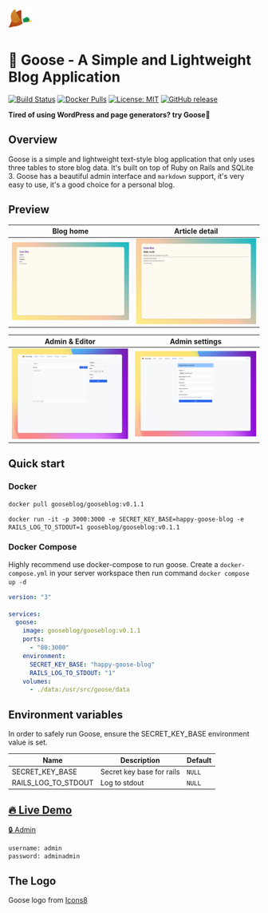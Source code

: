 <img src="https://raw.githubusercontent.com/blackstorm/goose/v0.0.1/app/assets/images/logo.png" width="48" height="48" />

# 🦆 Goose - A Simple and Lightweight Blog Application

[![Build Status](https://img.shields.io/github/actions/workflow/status/blackstorm/goose/release.yml)](https://github.com/blackstorm/goose/actions/workflows/release.yml)
[![Docker Pulls](https://img.shields.io/docker/pulls/gooseblog/gooseblog)](https://hub.docker.com/r/gooseblog/gooseblog)
[![License: MIT](https://img.shields.io/github/license/blackstorm/goose)](https://github.com/blackstorm/goose/blob/main/LICENSE)
[![GitHub release](https://img.shields.io/github/v/release/blackstorm/goose?logo=github)](https://github.com/blackstorm/goose/releases)


**Tired of using WordPress and page generators? try Goose🦆**

## Overview
Goose is a simple and lightweight text-style blog application that only uses three tables to store blog data. It's built on top of Ruby on Rails and SQLite 3. Goose has a beautiful admin interface and `markdown` support, it's very easy to use, it's a good choice for a personal blog.

## Preview
Blog home             | Article detail
:-------------------------:|:-------------------------:
![Goose blog Home](https://raw.githubusercontent.com/blackstorm/goose/main/doc/images/preview-home.png)  |  ![Goose blog article detail](https://raw.githubusercontent.com/blackstorm/goose/main/doc/images/preview-article.png)

Admin & Editor             |  Admin settings
:-------------------------:|:-------------------------:
![Goose admin editor](https://raw.githubusercontent.com/blackstorm/goose/main/doc/images/preview-editor.png) | ![Goose admin setting](https://raw.githubusercontent.com/blackstorm/goose/main/doc/images/preview-setting.png)
## Quick start  

### Docker

```
docker pull gooseblog/gooseblog:v0.1.1
```

```
docker run -it -p 3000:3000 -e SECRET_KEY_BASE=happy-goose-blog -e RAILS_LOG_TO_STDOUT=1 gooseblog/gooseblog:v0.1.1
```

### Docker Compose
Highly recommend use docker-compose to run goose. Create a `docker-compose.yml` in your server workspace then run command `docker compose up -d`

```yaml
version: "3"

services:
  goose:
    image: gooseblog/gooseblog:v0.1.1
    ports:
      - "80:3000"
    environment:
      SECRET_KEY_BASE: "happy-goose-blog"
      RAILS_LOG_TO_STDOUT: "1"
    volumes:
      - ./data:/usr/src/goose/data
```

## Environment variables
In order to safely run Goose, ensure the SECRET_KEY_BASE environment value is set.

| Name | Description | Default |
| --- | --- | --- |
| SECRET_KEY_BASE | Secret key base for rails | `NULL` |
| RAILS_LOG_TO_STDOUT | Log to stdout | `NULL` |

## [🔥 Live Demo](https://demo.getgooseblog.com) 

[🔒 Admin](https://demo.getgooseblog.com/admin)

```
username: admin
password: adminadmin
```

## The Logo
Goose logo from [Icons8](https://icons8.com/icon/voq5kWfX8meG/flying-duck)
